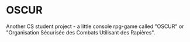 # OSCUR
Another CS student project - a little console rpg-game called "OSCUR" or "Organisation Sécurisée des Combats Utilisant des Rapières".


